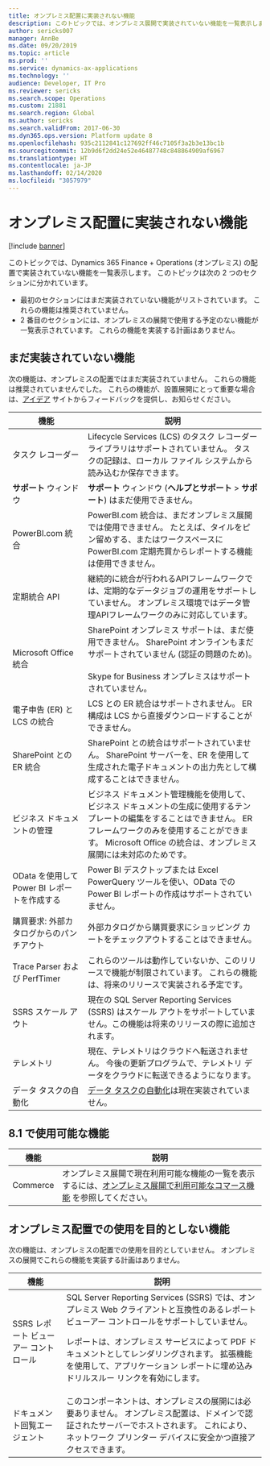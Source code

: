 ```yaml
---
title: オンプレミス配置に実装されない機能
description: このトピックでは、オンプレミス展開で実装されていない機能を一覧表示します。
author: sericks007
manager: AnnBe
ms.date: 09/20/2019
ms.topic: article
ms.prod: ''
ms.service: dynamics-ax-applications
ms.technology: ''
audience: Developer, IT Pro
ms.reviewer: sericks
ms.search.scope: Operations
ms.custom: 21881
ms.search.region: Global
ms.author: sericks
ms.search.validFrom: 2017-06-30
ms.dyn365.ops.version: Platform update 8
ms.openlocfilehash: 935c2112841c127692ff46c7105f3a2b3e13bc1b
ms.sourcegitcommit: 12b9d6f2dd24e52e46487748c848864909af6967
ms.translationtype: HT
ms.contentlocale: ja-JP
ms.lasthandoff: 02/14/2020
ms.locfileid: "3057979"
---
```

# <a name="features-not-implemented-in-on-premises-deployments"></a>オンプレミス配置に実装されない機能

[!include [banner](../includes/banner.md)]

このトピックでは、Dynamics 365 Finance + Operations (オンプレミス) の配置で実装されていない機能を一覧表示します。 このトピックは次の 2 つのセクションに分かれています。

- 最初のセクションにはまだ実装されていない機能がリストされています。 これらの機能は推奨されていません。
- 2 番目のセクションには、オンプレミスの展開で使用する予定のない機能が一覧表示されています。 これらの機能を実装する計画はありません。

## <a name="features-not-yet-implemented"></a>まだ実装されていない機能

次の機能は、オンプレミスの配置ではまだ実装されていません。 これらの機能は推奨されていませんでした。 これらの機能が、設置展開にとって重要な場合は、[アイデア](https://experience.dynamics.com/ideas/) サイトからフィードバックを提供し、お知らせください。

| 機能                                                          | 説明 |
|------------------------------------------------------------------|-------------|
| タスク レコーダー                                                    | Lifecycle Services (LCS) のタスク レコーダー ライブラリはサポートされていません。 タスクの記録は、ローカル ファイル システムから読み込むか保存できます。 |
| **サポート** ウィンドウ                                                 | **サポート** ウィンドウ (**ヘルプとサポート** \> **サポート**) はまだ使用できません。 |
| PowerBI.com 統合                                          | PowerBI.com 統合は、まだオンプレミス展開では使用できません。 たとえば、タイルをピン留めする、またはワークスペースに PowerBI.com 定期売買からレポートする機能は使用できません。 |
| 定期統合 API                                       | 継続的に統合が行われるAPIフレームワークでは、定期的なデータジョブの運用をサポートしていません。 オンプレミス環境ではデータ管理APIフレームワークのみに対応しています。 |
| Microsoft Office 統合                                             | SharePoint オンプレミス サポートは、まだ使用できません。 SharePoint オンラインもまだサポートされていません (認証の問題のため)。<br><br>Skype for Business オンプレミスはサポートされていません。  |
| 電子申告 (ER) と LCS の統合                   | LCS との ER 統合はサポートされません。 ER 構成は LCS から直接ダウンロードすることができません。                                   |
| SharePoint との ER 統合            | SharePoint との統合はサポートされていません。 SharePoint サーバーを、ER を使用して生成された電子ドキュメントの出力先として構成することはできません。                           |
| ビジネス ドキュメントの管理            | ビジネス ドキュメント管理機能を使用して、ビジネス ドキュメントの生成に使用するテンプレートの編集をすることはできません。 ER フレームワークのみを使用することができます。 Microsoft Office の統合は、オンプレミス展開には未対応のためです。                           |
| OData を使用して Power BI レポートを作成する                              | Power BI デスクトップまたは Excel PowerQuery ツールを使い、OData での Power BI レポートの作成はサポートされていません。                                                                                  |
|購買要求: 外部カタログからのパンチアウト |外部カタログから購買要求にショッピング カートをチェックアウトすることはできません。 |
|Trace Parser および PerfTimer |これらのツールは動作していないか、このリリースで機能が制限されています。 これらの機能は、将来のリリースで実装される予定です。 |
|SSRS スケール アウト  |現在の SQL Server Reporting Services (SSRS) はスケール アウトをサポートしていません。この機能は将来のリリースの際に追加されます。 |
|テレメトリ  |現在、テレメトリはクラウドへ転送されません。 今後の更新プログラムで、テレメトリ データをクラウドに転送できるようになります。 |
|データ タスクの自動化  |[データ タスクの自動化](https://docs.microsoft.com/dynamics365/unified-operations/dev-itpro/data-entities/data-task-automation)は現在実装されていません。 |

## <a name="features-available-in-81"></a>8.1 で使用可能な機能

| 機能 | 説明 |
|---------|-------------|
| Commerce  | オンプレミス展開で現在利用可能な機能の一覧を表示するには、[オンプレミス展開で利用可能なコマース機能](../../../retail/retail-onprem.md) を参照してください。 |

## <a name="features-not-intended-for-use-in-on-premises-deployments"></a>オンプレミス配置での使用を目的としない機能

次の機能は、オンプレミスの配置での使用を目的としていません。 オンプレミスの展開でこれらの機能を実装する計画はありません。

| 機能                    | 説明 |
|----------------------------|-------------|
| SSRS レポート ビューアー コントロール | SQL Server Reporting Services (SSRS) では、オンプレミス Web クライアントと互換性のあるレポート ビューアー コントロールをサポートしていません。<p>レポートは、オンプレミス サービスによって PDF ドキュメントとしてレンダリングされます。 拡張機能を使用して、アプリケーション レポートに埋め込みドリルスルー リンクを有効にします。</p> |
| ドキュメント回覧エージェント     | このコンポーネントは、オンプレミスの展開には必要ありません。 オンプレミス配置は、ドメインで認証されたサーバーでホストされます。 これにより、ネットワーク プリンター デバイスに安全かつ直接アクセスできます。 |
